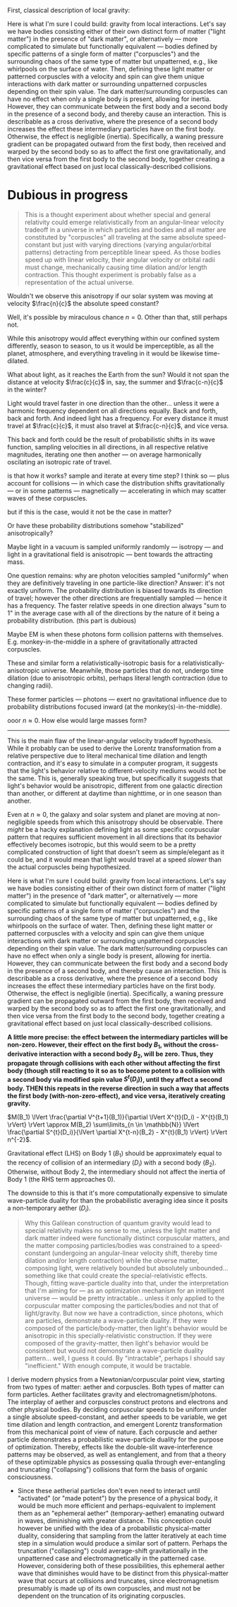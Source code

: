 First, classical description of local gravity:

Here is what I'm sure I could build: gravity from local interactions. Let's say we have bodies consisting either of their own distinct form of matter ("light matter") in the presence of "dark matter", or alternatively — more complicated to simulate but functionally equivalent — bodies defined by specific patterns of a single form of matter ("corpuscles") and the surrounding chaos of the same type of matter but unpatterned, e.g., like whirlpools on the surface of water. Then, defining these light matter or patterned corpuscles with a velocity and spin can give them unique interactions with dark matter or surrounding unpatterned corpuscles depending on their spin value. The dark matter/surrounding corpuscles can have no effect when only a single body is present, allowing for inertia. However, they can communicate between the first body and a second body in the presence of a second body, and thereby cause an interaction. This is describable as a cross derivative, where the presence of a second body increases the effect these intermediary particles have on the first body. Otherwise, the effect is negligible (inertia). Specifically, a waning pressure gradient can be propagated outward from the first body, then received and warped by the second body so as to affect the first one gravitationally, and then vice versa from the first body to the second body, together creating a gravitational effect based on just local classically-described collisions.

# Dubious in progress

> This is a thought experiment about whether special and general relativity could emerge relativistically from an angular-linear velocity tradeoff in a universe in which particles and bodies and all matter are constituted by "corpuscles" all traveling at the same absolute speed-constant but just with varying directions (varying angular/orbital patterns) detracting from perceptible linear speed. As those bodies speed up with linear velocity, their angular velocity or orbital radii must change, mechanically causing time dilation and/or length contraction. This thought experiment is probably false as a representation of the actual universe. 

Wouldn't we observe this anisotropy if our solar system was moving at velocity $\frac{n}{c}$ the absolute speed constant?

Well, it's possible by miraculous chance $n = 0$. Other than that, still perhaps not.

While this anisotropy would affect everything within our confined system differently, season to season, to us it would be imperceptible, as all the planet, atmosphere, and everything traveling in it would be likewise time-dilated.

What about light, as it reaches the Earth from the sun? Would it not span the distance at velocity $\frac{c}{c}$ in, say, the summer and $\frac{c-n}{c}$ in the winter?

Light would travel faster in one direction than the other... unless it were a harmonic frequency dependent on all directions equally. Back and forth, back and forth. And indeed light has a frequency. For every distance it must travel at $\frac{c}{c}$, it must also travel at $\frac{c-n}{c}$, and vice versa.

This back and forth could be the result of probabilistic shifts in its wave function, sampling velocities in all directions, in all respective relative magnitudes, iterating one then another — on average harmonically oscilating an isotropic rate of travel.

is that how it works? sample and iterate at every time step? I think so — plus account for collisions — in which case the distribution shifts gravitationally — or in some patterns — magnetically — accelerating in which may scatter waves of these corpuscles.

but if this is the case, would it not be the case in matter?

Or have these probability distributions somehow "stabilized" anisotropically? 

Maybe light in a vacuum is sampled uniformly randomly — isotropy — and light in a gravitational field is anisotropic — bent towards the attracting mass.

One question remains: why are photon velocities sampled "uniformly" when they are definitively traveling in one particle-like direction? Answer: it's not exactly uniform. The probability distribution is biased towards its direction of travel; however the other directions are frequentially sampled — hence it has a frequency. The faster relative speeds in one direction always "sum to 1" in the average case with all of the directions by the nature of it being a probability distribution. (this part is dubious)

Maybe EM is when these photons form collision patterns with themselves. E.g. monkey-in-the-middle in a sphere of gravitationally attracted corpuscles.

These and similar form a relativistically-isotropic basis for a relativistically-anisotropic universe. Meanwhile, those particles that do not, undergo time dilation (due to anisotropic orbits), perhaps literal length contraction (due to changing radii).

These former particles — photons —  exert no gravitational influence due to probability distributions focused inward (at the monkey(s)-in-the-middle).

ooor $n \approx 0$. How else would large masses form?

---

This is the main flaw of the linear-angular velocity tradeoff hypothesis. While it probably can be used to derive the Lorentz transformation from a relative perspective due to literal mechanical time dilation and length contraction, and it's easy to simulate in a computer program, it suggests that the light's behavior relative to different-velocity mediums would not be the same. This is, generally speaking true, but specifically it suggests that light's behavior would be anisotropic, different from one galactic direction than another, or different at daytime than nighttime, or in one season than another. 

Even at $n \approx 0$, the galaxy and solar system and planet are moving at non-negligible speeds from which this anisotropy should be observable. There *might* be a hacky explanation defining light as some specific corpuscular pattern that requires sufficient movement in all directions that its behavior effectively becomes isotropic, but this would seem to be a pretty complicated construction of light that doesn't seem as simple/elegant as it could be, and it would mean that light would travel at a speed *slower* than the actual corpuscles being hypothesized.

Here is what I'm sure I could build: gravity from local interactions. Let's say we have bodies consisting either of their own distinct form of matter ("light matter") in the presence of "dark matter", or alternatively — more complicated to simulate but functionally equivalent — bodies defined by specific patterns of a single form of matter ("corpuscles") and the surrounding chaos of the same type of matter but unpatterned, e.g., like whirlpools on the surface of water. Then, defining these light matter or patterned corpuscles with a velocity and spin can give them unique interactions with dark matter or surrounding unpatterned corpuscles depending on their spin value. The dark matter/surrounding corpuscles can have no effect when only a single body is present, allowing for inertia. However, they can communicate between the first body and a second body in the presence of a second body, and thereby cause an interaction. This is describable as a cross derivative, where the presence of a second body increases the effect these intermediary particles have on the first body. Otherwise, the effect is negligible (inertia). Specifically, a waning pressure gradient can be propagated outward from the first body, then received and warped by the second body so as to affect the first one gravitationally, and then vice versa from the first body to the second body, together creating a gravitational effect based on just local classically-described collisions.

**A little more precise: the effect between the intermediary particles will be non-zero. However, their effect on the first body $B_1$, without the cross-derivative interaction with a second body $B_2$, will be zero. Thus, they propagate through collisions with each other without affecting the first body (though still reacting to it so as to become potent to a collision with a second body via modified spin value $S^{t}(D_i)\text{)}$, until they affect a second body. THEN this repeats in the reverse direction in such a way that affects the first body (with-non-zero-effect), and vice versa, iteratively creating gravity.**

$M(B_1) \lVert \frac{\partial V^{t+1}(B_1)}{\partial \lVert X^{t}(D_i) - X^{t}(B_1) \rVert} \rVert \approx M(B_2) \sum\limits_{n \in \mathbb{N}} \lVert \frac{\partial S^{t}(D_i)}{\lVert \partial X^{t-n}(B_2) - X^{t}(B_1) \rVert} \rVert  n^{-2}$.

Gravitational effect (LHS) on Body 1 ($B_1$) should be approximately equal to the recency of collision of an intermediary ($D_i$) with a second body ($B_2$). Otherwise, without Body 2, the intermediary should not affect the inertia of Body 1 (the RHS term approaches 0).

The downside to this is that it's more computationally expensive to simulate wave-particle duality for than the probabilistic averaging idea since it posits a non-temporary aether ($D_i$).

> Why this Galilean construction of quantum gravity would lead to special relativity makes no sense to me, unless the light matter and dark matter indeed were functionally distinct corpuscular matters, and the matter composing particles/bodies was constrained to a speed-constant (undergoing an angular-linear velocity shift, thereby time dilation and/or length contraction) while the obverse matter, composing light, were relatively bounded but absolutely unbounded... something like that could create the special-relativistic effects. Though, fitting wave-particle duality into that, under the interpretation that I'm aiming for — as an optimization mechanism for an intelligent universe — would be pretty intractable... unless it only applied to the corpuscular matter composing the particles/bodies and not that of light/gravity. But now we have a contradiction, since photons, which are particles, demonstrate a wave-particle duality. If they were composed of the particle/body-matter, then light's behavior would be anisotropic in this specially-relativistic construction. If they were composed of the gravity-matter, then light's behavior would be consistent but would not demonstrate a wave-particle duality pattern... well, I guess it could. By "intractable", perhaps I should say "inefficient." With enough compute, it would be tractable.

I derive modern physics from a Newtonian/corpuscular point view, starting from two types of matter: aether and corpuscles. Both types of matter can form particles. Aether facilitates gravity and electromagnetism/photons. The interplay of aether and corpuscles construct protons and electrons and other physical bodies. By deciding corpuscular speeds to be uniform under a single absolute speed-constant, and aether speeds to be variable, we get time dilation and length contraction, and emergent Lorentz transformation from this mechanical point of view of nature. Each corpuscle and aether particle demonstrates a probabilistic wave-particle duality for the purpose of optimization. Thereby, effects like the double-slit wave-interference patterns may be observed, as well as entanglement, and from that a theory of these optimizable physics as possessing qualia through ever-entangling and truncating ("collapsing") collisions that form the basis of organic consciousness.

- Since these aetherial particles don't even need to interact until "activated" (or "made potent") by the presence of a physical body, it would be much more efficient and perhaps-equivalent to implement them as an "ephemeral aether" (temporary-aether) emanating outward in waves, diminishing with greater distance. This conception could however be unified with the idea of a probabilistic physical-matter duality, considering that sampling from the latter iteratively at each time step in a simulation would produce a similar sort of pattern. Perhaps the truncation ("collapsing") could average-shift gravitationally in the unpatterned case and electromagnetically in the patterned case. However, considering both of these possibilities, this ephemeral aether wave that diminishes would have to be distinct from this physical-matter wave that occurs at collisions and truncates, since electromagnetism presumably is made up of its own corpuscles, and must not be dependent on the truncation of its originating corpuscles.
